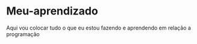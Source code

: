 # Meu-aprendizado
Aqui vou colocar tudo o que eu estou fazendo e aprendendo em relação a programação
